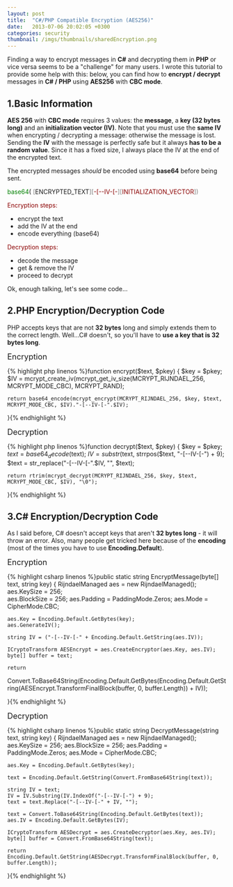 ```yaml
---
layout: post
title:  "C#/PHP Compatible Encryption (AES256)"
date:   2013-07-06 20:02:05 +0300
categories: security
thumbnail: /imgs/thumbnails/sharedEncryption.png
---
```


Finding a way to encrypt messages in **C#** and decrypting them in **PHP** or vice versa seems to be a "challenge" for many users. I wrote this tutorial to provide some help with this: below, you can find how to **encrypt / decrypt** messages in **C# / PHP** using **AES256** with **CBC mode**.

## 1.Basic Information

**AES 256** with **CBC mode** requires 3 values: the **message**, a **key (32 bytes long)** and an **initialization vector (IV)**. Note that you must use the **same IV** when encrypting / decrypting a message: otherwise the message is lost. Sending the **IV** with the message is perfectly safe but it always **has to be a random value**. Since it has a fixed size, I always place the IV at the end of the encrypted text.

The encrypted messages _should_ be encoded using **base64** before being sent.

<span style="color:green">base64</span>(
<span style="color:gray">[</span>ENCRYPTED_TEXT<span style="color:gray">][<span style="color:darkred">-[--IV-[-</span><span style="color:gray">][<span style="color:darkred">INITIALIZATION_VECTOR</span><span style="color:gray">]</span>)

<font color="darkred">Encryption steps:</font>

*   encrypt the text
*   add the IV at the end
*   encode everything (base64)

<font color="darkred">Decryption steps:</font>

*   decode the message
*   get & remove the IV
*   proceed to decrypt

Ok, enough talking, let's see some code...

## 2.PHP Encryption/Decryption Code

PHP accepts keys that are not **32 bytes** long and simply extends them to the correct length. Well...C# doesn't, so you'll have to **use a key that is 32 bytes long**.

<font size="4">Encryption</font>

{% highlight php linenos %}function encrypt($text, $pkey)
{
	$key = $pkey;  
	$IV = mcrypt_create_iv(mcrypt_get_iv_size(MCRYPT_RIJNDAEL_256, MCRYPT_MODE_CBC), MCRYPT_RAND); 

	return base64_encode(mcrypt_encrypt(MCRYPT_RIJNDAEL_256, $key, $text, MCRYPT_MODE_CBC, $IV)."-[--IV-[-".$IV); 
}{% endhighlight %}

<font size="4">Decryption</font>

{% highlight php linenos %}function decrypt($text, $pkey)
{
	$key = $pkey;   
	$text = base64_decode($text); 
	$IV = substr($text, strrpos($text, "-[--IV-[-") + 9);
	$text = str_replace("-[--IV-[-".$IV, "", $text);

	return rtrim(mcrypt_decrypt(MCRYPT_RIJNDAEL_256, $key, $text, MCRYPT_MODE_CBC, $IV), "\0");
}{% endhighlight %}

## 3.C# Encryption/Decryption Code

As I said before, C# doesn't accept keys that aren't **32 bytes long** - it will throw an error. Also, many people get tricked here because of the **encoding** (most of the times you have to use **Encoding.Default**).

<font size="4">Encryption</font>

{% highlight csharp linenos %}public static string EncryptMessage(byte[] text, string key)
{
    RijndaelManaged aes = new RijndaelManaged();
    aes.KeySize = 256;  
    aes.BlockSize = 256;
    aes.Padding = PaddingMode.Zeros;
    aes.Mode = CipherMode.CBC;

    aes.Key = Encoding.Default.GetBytes(key);
    aes.GenerateIV();  

    string IV = ("-[--IV-[-" + Encoding.Default.GetString(aes.IV));

    ICryptoTransform AESEncrypt = aes.CreateEncryptor(aes.Key, aes.IV);
    byte[] buffer = text;

    return
Convert.ToBase64String(Encoding.Default.GetBytes(Encoding.Default.GetString(AESEncrypt.TransformFinalBlock(buffer, 0, buffer.Length)) + IV));

}{% endhighlight %}


<font size="4">Decryption</font>

{% highlight csharp linenos %}public static string DecryptMessage(string text, string key)
{
    RijndaelManaged aes = new RijndaelManaged();
    aes.KeySize = 256;
    aes.BlockSize = 256;
    aes.Padding = PaddingMode.Zeros;
    aes.Mode = CipherMode.CBC;

    aes.Key = Encoding.Default.GetBytes(key);

    text = Encoding.Default.GetString(Convert.FromBase64String(text));

    string IV = text;
    IV = IV.Substring(IV.IndexOf("-[--IV-[-") + 9);
    text = text.Replace("-[--IV-[-" + IV, "");

    text = Convert.ToBase64String(Encoding.Default.GetBytes(text));
    aes.IV = Encoding.Default.GetBytes(IV);

    ICryptoTransform AESDecrypt = aes.CreateDecryptor(aes.Key, aes.IV);
    byte[] buffer = Convert.FromBase64String(text);

    return Encoding.Default.GetString(AESDecrypt.TransformFinalBlock(buffer, 0, buffer.Length));
}{% endhighlight %}